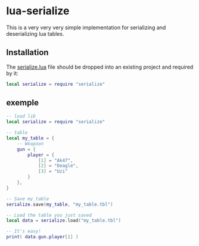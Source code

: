 # lua-serialize
This is a very very very simple implementation for serializing and deserializing lua tables.

## Installation
The [serialize.lua](https://github.com/uriid1/lua-serialize/blob/main/serialize.lua) file should be dropped into an existing project and required by it:
```lua
local serialize = require "serialize"
```

## exemple
```lua
-- load lib
local serialize = require "serialize"

-- table
local my_table = {
    -- Weapoon
    gun = {
        player = {
            [1] = "Ak47",
            [2] = "Deagle",
            [3] = "Uzi"
        }
    },
}

-- Save my_table
serialize.save(my_table, "my_table.tbl")

-- Load the table you just saved
local data = serialize.load("my_table.tbl")

-- It's easy!
print( data.gun.player[1] )
```
